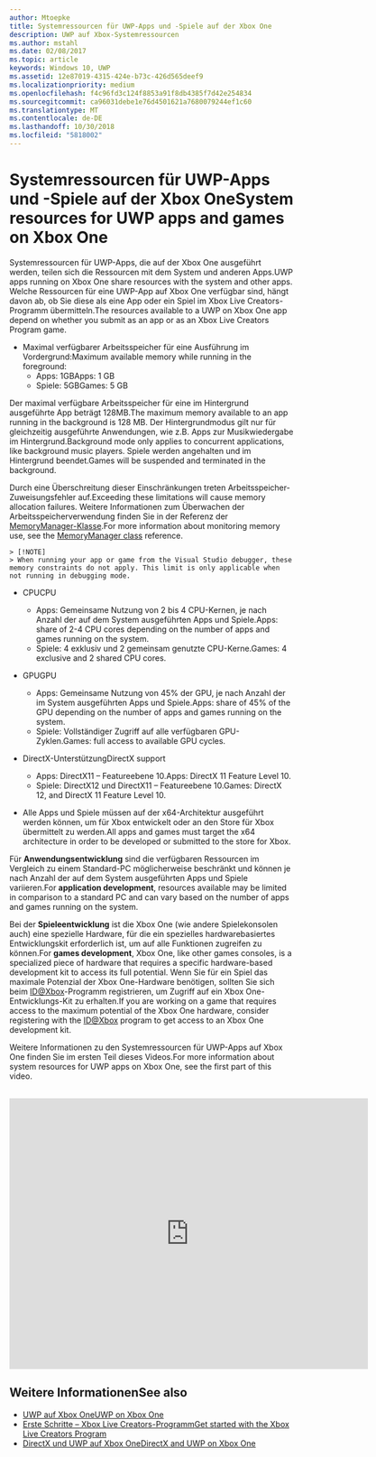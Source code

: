 ```yaml
---
author: Mtoepke
title: Systemressourcen für UWP-Apps und -Spiele auf der Xbox One
description: UWP auf Xbox-Systemressourcen
ms.author: mstahl
ms.date: 02/08/2017
ms.topic: article
keywords: Windows 10, UWP
ms.assetid: 12e87019-4315-424e-b73c-426d565deef9
ms.localizationpriority: medium
ms.openlocfilehash: f4c96fd3c124f8853a91f8db4385f7d42e254834
ms.sourcegitcommit: ca96031debe1e76d4501621a7680079244ef1c60
ms.translationtype: MT
ms.contentlocale: de-DE
ms.lasthandoff: 10/30/2018
ms.locfileid: "5818002"
---
```

# <a name="system-resources-for-uwp-apps-and-games-on-xbox-one"></a><span data-ttu-id="28f2b-104">Systemressourcen für UWP-Apps und -Spiele auf der Xbox One</span><span class="sxs-lookup"><span data-stu-id="28f2b-104">System resources for UWP apps and games on Xbox One</span></span>

<span data-ttu-id="28f2b-105">Systemressourcen für UWP-Apps, die auf der Xbox One ausgeführt werden, teilen sich die Ressourcen mit dem System und anderen Apps.</span><span class="sxs-lookup"><span data-stu-id="28f2b-105">UWP apps running on Xbox One share resources with the system and other apps.</span></span> <span data-ttu-id="28f2b-106">Welche Ressourcen für eine UWP-App auf Xbox One verfügbar sind, hängt davon ab, ob Sie diese als eine App oder ein Spiel im Xbox Live Creators-Programm übermitteln.</span><span class="sxs-lookup"><span data-stu-id="28f2b-106">The resources available to a UWP on Xbox One app depend on whether you submit as an app or as an Xbox Live Creators Program game.</span></span>

* <span data-ttu-id="28f2b-107">Maximal verfügbarer Arbeitsspeicher für eine Ausführung im Vordergrund:</span><span class="sxs-lookup"><span data-stu-id="28f2b-107">Maximum available memory while running in the foreground:</span></span>
    * <span data-ttu-id="28f2b-108">Apps: 1GB</span><span class="sxs-lookup"><span data-stu-id="28f2b-108">Apps: 1 GB</span></span>
    * <span data-ttu-id="28f2b-109">Spiele: 5GB</span><span class="sxs-lookup"><span data-stu-id="28f2b-109">Games: 5 GB</span></span>

<span data-ttu-id="28f2b-110">Der maximal verfügbare Arbeitsspeicher für eine im Hintergrund ausgeführte App beträgt 128MB.</span><span class="sxs-lookup"><span data-stu-id="28f2b-110">The maximum memory available to an app running in the background is 128 MB.</span></span> <span data-ttu-id="28f2b-111">Der Hintergrundmodus gilt nur für gleichzeitig ausgeführte Anwendungen, wie z.B. Apps zur Musikwiedergabe im Hintergrund.</span><span class="sxs-lookup"><span data-stu-id="28f2b-111">Background mode only applies to concurrent applications, like background music players.</span></span>  <span data-ttu-id="28f2b-112">Spiele werden angehalten und im Hintergrund beendet.</span><span class="sxs-lookup"><span data-stu-id="28f2b-112">Games will be suspended and terminated in the background.</span></span>

<span data-ttu-id="28f2b-113">Durch eine Überschreitung dieser Einschränkungen treten Arbeitsspeicher-Zuweisungsfehler auf.</span><span class="sxs-lookup"><span data-stu-id="28f2b-113">Exceeding these limitations will cause memory allocation failures.</span></span> <span data-ttu-id="28f2b-114">Weitere Informationen zum Überwachen der Arbeitsspeicherverwendung finden Sie in der Referenz der [MemoryManager-Klasse](https://msdn.microsoft.com/library/windows/apps/windows.system.memorymanager.aspx).</span><span class="sxs-lookup"><span data-stu-id="28f2b-114">For more information about monitoring memory use, see the [MemoryManager class](https://msdn.microsoft.com/library/windows/apps/windows.system.memorymanager.aspx) reference.</span></span>
    
    > [!NOTE]
    > When running your app or game from the Visual Studio debugger, these memory constraints do not apply. This limit is only applicable when not running in debugging mode.

* <span data-ttu-id="28f2b-115">CPU</span><span class="sxs-lookup"><span data-stu-id="28f2b-115">CPU</span></span>
    * <span data-ttu-id="28f2b-116">Apps: Gemeinsame Nutzung von 2 bis 4 CPU-Kernen, je nach Anzahl der auf dem System ausgeführten Apps und Spiele.</span><span class="sxs-lookup"><span data-stu-id="28f2b-116">Apps: share of 2-4 CPU cores depending on the number of apps and games running on the system.</span></span>
    * <span data-ttu-id="28f2b-117">Spiele: 4 exklusiv und 2 gemeinsam genutzte CPU-Kerne.</span><span class="sxs-lookup"><span data-stu-id="28f2b-117">Games: 4 exclusive and 2 shared CPU cores.</span></span>

* <span data-ttu-id="28f2b-118">GPU</span><span class="sxs-lookup"><span data-stu-id="28f2b-118">GPU</span></span>
    * <span data-ttu-id="28f2b-119">Apps: Gemeinsame Nutzung von 45% der GPU, je nach Anzahl der im System ausgeführten Apps und Spiele.</span><span class="sxs-lookup"><span data-stu-id="28f2b-119">Apps: share of 45% of the GPU depending on the number of apps and games running on the system.</span></span>
    * <span data-ttu-id="28f2b-120">Spiele: Vollständiger Zugriff auf alle verfügbaren GPU-Zyklen.</span><span class="sxs-lookup"><span data-stu-id="28f2b-120">Games: full access to available GPU cycles.</span></span>

* <span data-ttu-id="28f2b-121">DirectX-Unterstützung</span><span class="sxs-lookup"><span data-stu-id="28f2b-121">DirectX support</span></span>
    * <span data-ttu-id="28f2b-122">Apps: DirectX11 – Featureebene 10.</span><span class="sxs-lookup"><span data-stu-id="28f2b-122">Apps: DirectX 11 Feature Level 10.</span></span>
    * <span data-ttu-id="28f2b-123">Spiele: DirectX12 und DirectX11 – Featureebene 10.</span><span class="sxs-lookup"><span data-stu-id="28f2b-123">Games: DirectX 12, and DirectX 11 Feature Level 10.</span></span>

* <span data-ttu-id="28f2b-124">Alle Apps und Spiele müssen auf der x64-Architektur ausgeführt werden können, um für Xbox entwickelt oder an den Store für Xbox übermittelt zu werden.</span><span class="sxs-lookup"><span data-stu-id="28f2b-124">All apps and games must target the x64 architecture in order to be developed or submitted to the store for Xbox.</span></span>  

<span data-ttu-id="28f2b-125">Für **Anwendungsentwicklung** sind die verfügbaren Ressourcen im Vergleich zu einem Standard-PC möglicherweise beschränkt und können je nach Anzahl der auf dem System ausgeführten Apps und Spiele variieren.</span><span class="sxs-lookup"><span data-stu-id="28f2b-125">For **application development**, resources available may be limited in comparison to a standard PC and can vary based on the number of apps and games running on the system.</span></span>

<span data-ttu-id="28f2b-126">Bei der **Spieleentwicklung** ist die Xbox One (wie andere Spielekonsolen auch) eine spezielle Hardware, für die ein spezielles hardwarebasiertes Entwicklungskit erforderlich ist, um auf alle Funktionen zugreifen zu können.</span><span class="sxs-lookup"><span data-stu-id="28f2b-126">For **games development**, Xbox One, like other games consoles, is a specialized piece of hardware that requires a specific hardware-based development kit to access its full potential.</span></span> <span data-ttu-id="28f2b-127">Wenn Sie für ein Spiel das maximale Potenzial der Xbox One-Hardware benötigen, sollten Sie sich beim [ID@Xbox](http://www.xbox.com/Developers/id)-Programm registrieren, um Zugriff auf ein Xbox One-Entwicklungs-Kit zu erhalten.</span><span class="sxs-lookup"><span data-stu-id="28f2b-127">If you are working on a game that requires access to the maximum potential of the Xbox One hardware, consider registering with the [ID@Xbox](http://www.xbox.com/Developers/id) program to get access to an Xbox One development kit.</span></span>


<span data-ttu-id="28f2b-128">Weitere Informationen zu den Systemressourcen für UWP-Apps auf Xbox One finden Sie im ersten Teil dieses Videos.</span><span class="sxs-lookup"><span data-stu-id="28f2b-128">For more information about system resources for UWP apps on Xbox One, see the first part of this video.</span></span>
</br>
</br>
<iframe src="https://mva.microsoft.com/en-US/training-courses-embed/developing-xbox-one-applications-16860/Video-What-s-Unique--vk0fOPf9C_2006218965" width="636" height="480" allowFullScreen frameBorder="0"></iframe>

## <a name="see-also"></a><span data-ttu-id="28f2b-129">Weitere Informationen</span><span class="sxs-lookup"><span data-stu-id="28f2b-129">See also</span></span>
- [<span data-ttu-id="28f2b-130">UWP auf Xbox One</span><span class="sxs-lookup"><span data-stu-id="28f2b-130">UWP on Xbox One</span></span>](index.md)
- [<span data-ttu-id="28f2b-131">Erste Schritte – Xbox Live Creators-Programm</span><span class="sxs-lookup"><span data-stu-id="28f2b-131">Get started with the Xbox Live Creators Program</span></span>](../xbox-live/get-started-with-creators/get-started-with-xbox-live-creators.md)
- [<span data-ttu-id="28f2b-132">DirectX und UWP auf Xbox One</span><span class="sxs-lookup"><span data-stu-id="28f2b-132">DirectX and UWP on Xbox One</span></span>](https://blogs.msdn.microsoft.com/chuckw/2017/12/15/directx-and-uwp-on-xbox-one/)

